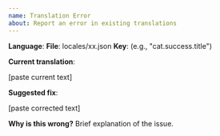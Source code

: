 ```yaml
---
name: Translation Error
about: Report an error in existing translations
---
```


**Language**: 
**File**: locales/xx.json
**Key**: (e.g., "cat.success.title")

**Current translation**:

[paste current text]

**Suggested fix**:

[paste corrected text]

**Why is this wrong?**
Brief explanation of the issue.